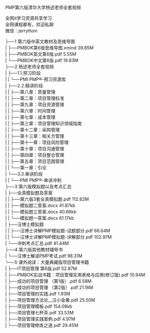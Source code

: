 PMP第六版清华大学杨述老师全套视频

全网it学习资源共享学习<br>全网课程都有，欢迎私聊<br>微信：jerryttom<br>

├──1 第六版中英文教材及思维导图<br> | ├──PMBOK第6版思维导图.xmind 39.85M<br> | ├──PMBOK英文第6版.pdf 5.55M<br> | └──PMBOK中文第6版.pdf 19.83M<br> ├──2 杨述老师全套视频<br> | ├──1.1.预习阶段<br> | | └──PMI PMP®-预习资源库<br> | ├──2.2.精讲阶段<br> | | ├──第八章：质量管理<br> | | ├──第二章：项目管理标准<br> | | ├──第九章：项目资源管理<br> | | ├──第六章：时间管理<br> | | ├──第七章：成本管理<br> | | ├──第三章：项目管理知识领域指南<br> | | ├──第十二章：采购管理<br> | | ├──第十三章：相关方管理<br> | | ├──第十一章：项目风险管理<br> | | ├──第十章：项目沟通管理<br> | | ├──第四章：项目整合管理<br> | | ├──第五章：项目范围管理<br> | | └──第一章：引论<br> | └──3.3.串讲阶段<br> | | └──PMI PMP®-串讲冲刺<br> ├──3 第六版模拟题以及考点汇总<br> | ├──全真模拟题及答案<br> | | ├──第六版3套全真模拟题.pdf 112.82M<br> | | ├──模拟题二答案.docx 41.87kb<br> | | ├──模拟题三答案.docx 40.66kb<br> | | └──模拟题一答案.docx 61.17kb<br> | ├──汪博士模拟题<br> | | ├──汪博士详解PMP模拟题-试题部分.pdf 66.64M<br> | | └──汪博士详解PMP模拟题-详解部分.pdf 102.97M<br> | └──冲刺考点汇总.pdf 41.44M<br> ├──4 第六版其他教材辅导书<br> | └──汪博士解读PMP考试.pdf 98.31M<br> └──5 课外阅读：大量典藏版项目管理书籍<br> | ├──IT项目管理 第6版.pdf 52.87M<br> | ├──PMBOK实战书籍：项目管理实用表格与应用(修订版).pdf 10.94M<br> | ├──成功的项目管理 （第1版）.pdf 6.58M<br> | ├──成功的项目管理 （第2版）.pdf 21.18M<br> | ├──项目管理的实践.pdf 1.93M<br> | ├──项目管理方法论__汪小金著.pdf 25.50M<br> | ├──项目管理模板.pdf 154.08kb<br> | ├──项目管理七杯茶.pdf 33.53M<br> | ├──项目管理实践案例.pdf 4.97M<br> | └──项目管理修炼之道.pdf 29.45M